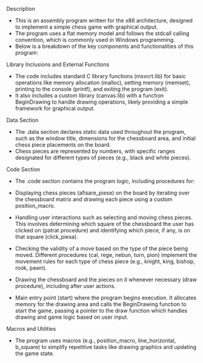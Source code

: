 Description
- This is an assembly program written for the x86 architecture, designed to implement a simple chess game with graphical output. 
- The program uses a flat memory model and follows the stdcall calling convention, which is commonly used in Windows programming.
- Below is a breakdown of the key components and functionalities of this program:

Library Inclusions and External Functions
- The code includes standard C library functions (msvcrt.lib) for basic operations like memory allocation (malloc), setting memory (memset), printing to the console (printf), and exiting the program (exit).
- It also includes a custom library (canvas.lib) with a function BeginDrawing to handle drawing operations, likely providing a simple framework for graphical output.
  
Data Section
- The .data section declares static data used throughout the program, such as the window title, dimensions for the chessboard area, and initial chess piece placements on the board.
- Chess pieces are represented by numbers, with specific ranges designated for different types of pieces (e.g., black and white pieces).

Code Section
- The .code section contains the program logic, including procedures for:

- Displaying chess pieces (afisare_piese) on the board by iterating over the chessboard matrix and drawing each piece using a custom position_macro.
- Handling user interactions such as selecting and moving chess pieces. This involves determining which square of the chessboard the user has clicked on (patrat procedure) and identifying which piece, if any, is on that square (click_piesa).
- Checking the validity of a move based on the type of the piece being moved. Different procedures (cal, rege, nebun, turn, pion) implement the movement rules for each type of chess piece (e.g., knight, king, bishop, rook, pawn).
- Drawing the chessboard and the pieces on it whenever necessary (draw procedure), including after user actions.
- Main entry point (start) where the program begins execution. It allocates memory for the drawing area and calls the BeginDrawing function to start the game, passing a pointer to the draw function which handles drawing and game logic based on user input.

Macros and Utilities
- The program uses macros (e.g., position_macro, line_horizontal, b_square) to simplify repetitive tasks like drawing graphics and updating the game state.
